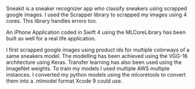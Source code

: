 Sneakit is a sneaker recognizer app who classify sneakers using scrapped google images. I used the Scrapper library to scrapped my images using 4 cores. This library handles errors too.

 An iPhone Application coded in Swift 4 using the MLCoreLibrary has been built as well for a real life application.

I first scrapped google images using product ids for multiple colorways of a same sneakers model.
The modelling has been achieved using the VGG-16 architecture using Keras. Transfer learning has also been used using the ImageNet weights.
To train my models I used multiple AWS multiple instances.
I converted my python models using the mlcoretools to convert them into a .mlmodel format Xcode 9 could use.
